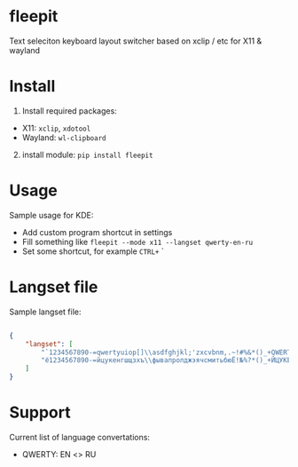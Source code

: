 # fleepit

Text seleciton keyboard layout switcher based on xclip / etc for X11 & wayland

# Install

1. Install required packages:
  * X11: `xclip`, `xdotool`
  * Wayland: `wl-clipboard`

2. install module: `pip install fleepit`

# Usage

Sample usage for KDE:
* Add custom program shortcut in settings
* Fill something like `fleepit --mode x11 --langset qwerty-en-ru`
* Set some shortcut, for example `CTRL+` `

# Langset file

Sample langset file:

```json

{
    "langset": [
        "`1234567890-=qwertyuiop[]\\asdfghjkl;'zxcvbnm,.~!#%&*()_+QWERTYUIOP{}|ASDFGHJKL:\"ZXCVBNM<>",
        "ё1234567890-=йцукенгшщзхъ\\фывапролджэячсмитьбюЁ!№%?*()_+ЙЦУКЕНГШЩЗХЪ/ФЫВАПРОЛДЖЭЯЧСМИТЬБЮ"
    ]
}

```

# Support

Current list of language convertations:
* QWERTY: EN <> RU
